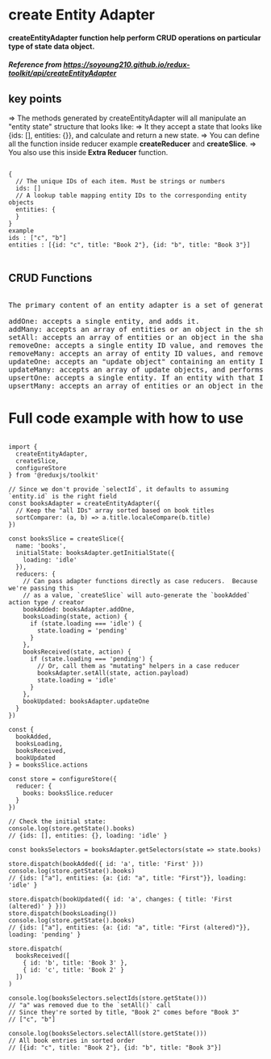 # create Entity Adapter
#### createEntityAdapter function help perform CRUD operations on particular type of state data object. 

##### Reference from https://soyoung210.github.io/redux-toolkit/api/createEntityAdapter

## key points


=> The methods generated by createEntityAdapter will all manipulate an "entity state" structure that looks like:
=> It they accept a state that looks like {ids: [], entities: {}}, and calculate and return a new state.
=> You can define all the function inside reducer example  <b>createReducer</b> and <b>createSlice</b>.
=> You also use this inside<b> Extra Reducer</b> function.


<pre>
<code>
{
  // The unique IDs of each item. Must be strings or numbers
  ids: []
  // A lookup table mapping entity IDs to the corresponding entity objects
  entities: {
  }
}
example
ids : ["c", "b"]
entities : [{id: "c", title: "Book 2"}, {id: "b", title: "Book 3"}]
</code>
</pre>



##  CRUD Functions
<pre>

The primary content of an entity adapter is a set of generated reducer functions for adding, updating, and removing entity instances from an entity state object:

addOne: accepts a single entity, and adds it.
addMany: accepts an array of entities or an object in the shape of Record<EntityId, T>, and adds them.
setAll: accepts an array of entities or an object in the shape of Record<EntityId, T>, and replaces the existing entity contents with the values in the array.
removeOne: accepts a single entity ID value, and removes the entity with that ID if it exists.
removeMany: accepts an array of entity ID values, and removes each entity with those IDs if they exist.
updateOne: accepts an "update object" containing an entity ID and an object containing one or more new field values to update inside a changes field, and performs a shallow update on the corresponding entity.
updateMany: accepts an array of update objects, and performs shallow updates on all corresponding entities.
upsertOne: accepts a single entity. If an entity with that ID exists, it will perform a shallow update and the specified fields will be merged into the existing entity, with any matching fields overwriting the existing values. If the entity does not exist, it will be added.
upsertMany: accepts an array of entities or an object in the shape of Record<EntityId, T> that will be shallowly upserted.
</pre>

# Full code example with how to use 

<pre>
<code>
import {
  createEntityAdapter,
  createSlice,
  configureStore
} from '@reduxjs/toolkit'

// Since we don't provide `selectId`, it defaults to assuming `entity.id` is the right field
const booksAdapter = createEntityAdapter({
  // Keep the "all IDs" array sorted based on book titles
  sortComparer: (a, b) => a.title.localeCompare(b.title)
})

const booksSlice = createSlice({
  name: 'books',
  initialState: booksAdapter.getInitialState({
    loading: 'idle'
  }),
  reducers: {
    // Can pass adapter functions directly as case reducers.  Because we're passing this
    // as a value, `createSlice` will auto-generate the `bookAdded` action type / creator
    bookAdded: booksAdapter.addOne,
    booksLoading(state, action) {
      if (state.loading === 'idle') {
        state.loading = 'pending'
      }
    },
    booksReceived(state, action) {
      if (state.loading === 'pending') {
        // Or, call them as "mutating" helpers in a case reducer
        booksAdapter.setAll(state, action.payload)
        state.loading = 'idle'
      }
    },
    bookUpdated: booksAdapter.updateOne
  }
})

const {
  bookAdded,
  booksLoading,
  booksReceived,
  bookUpdated
} = booksSlice.actions

const store = configureStore({
  reducer: {
    books: booksSlice.reducer
  }
})

// Check the initial state:
console.log(store.getState().books)
// {ids: [], entities: {}, loading: 'idle' }

const booksSelectors = booksAdapter.getSelectors(state => state.books)

store.dispatch(bookAdded({ id: 'a', title: 'First' }))
console.log(store.getState().books)
// {ids: ["a"], entities: {a: {id: "a", title: "First"}}, loading: 'idle' }

store.dispatch(bookUpdated({ id: 'a', changes: { title: 'First (altered)' } }))
store.dispatch(booksLoading())
console.log(store.getState().books)
// {ids: ["a"], entities: {a: {id: "a", title: "First (altered)"}}, loading: 'pending' }

store.dispatch(
  booksReceived([
    { id: 'b', title: 'Book 3' },
    { id: 'c', title: 'Book 2' }
  ])
)

console.log(booksSelectors.selectIds(store.getState()))
// "a" was removed due to the `setAll()` call
// Since they're sorted by title, "Book 2" comes before "Book 3"
// ["c", "b"]

console.log(booksSelectors.selectAll(store.getState()))
// All book entries in sorted order
// [{id: "c", title: "Book 2"}, {id: "b", title: "Book 3"}]
</code>
</pre>

